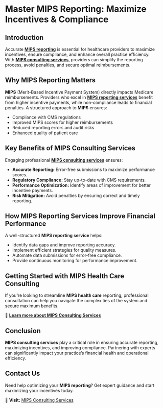 # Master MIPS Reporting: Maximize Incentives & Compliance

## Introduction
Accurate **[MIPS reporting](https://www.imagnumhealthcare.com/services/mips)** is essential for healthcare providers to maximize incentives, ensure compliance, and enhance overall practice efficiency. With **[MIPS consulting services](https://www.imagnumhealthcare.com/places/mips-in-crestline-crawford-ohio)**, providers can simplify the reporting process, avoid penalties, and secure optimal reimbursements.

## Why MIPS Reporting Matters
**MIPS** (Merit-Based Incentive Payment System) directly impacts Medicare reimbursements. Providers who excel in **[MIPS reporting services](https://www.imagnumhealthcare.com/places/mips-in-norfolk-massachusetts)** benefit from higher incentive payments, while non-compliance leads to financial penalties. A structured approach to **MIPS** ensures:

- Compliance with CMS regulations  
- Improved MIPS scores for higher reimbursements  
- Reduced reporting errors and audit risks  
- Enhanced quality of patient care  

## Key Benefits of MIPS Consulting Services
Engaging professional **[MIPS consulting services](https://www.imagnumhealthcare.com/places/mips-in-western-saline-nebraska)** ensures:

- **Accurate Reporting:** Error-free submissions to maximize performance scores.  
- **Regulatory Compliance:** Stay up-to-date with CMS requirements.  
- **Performance Optimization:** Identify areas of improvement for better incentive payments.  
- **Risk Mitigation:** Avoid penalties by ensuring correct and timely reporting.  

## How MIPS Reporting Services Improve Financial Performance
A well-structured **MIPS reporting service** helps:

- Identify data gaps and improve reporting accuracy.  
- Implement efficient strategies for quality measures.  
- Automate data submissions for error-free compliance.  
- Provide continuous monitoring for performance improvement.  

## Getting Started with MIPS Health Care Consulting
If you're looking to streamline **MIPS health care** reporting, professional consultation can help you navigate the complexities of the system and secure maximum benefits.

🔗 **[Learn more about MIPS Consulting Services](https://www.imagnumhealthcare.com/services/mips)**

## Conclusion
**MIPS consulting services** play a critical role in ensuring accurate reporting, maximizing incentives, and improving compliance. Partnering with experts can significantly impact your practice’s financial health and operational efficiency.

## Contact Us
Need help optimizing your **MIPS reporting**? Get expert guidance and start maximizing your incentives today.

📌 **Visit:** [MIPS Consulting Services](https://www.imagnumhealthcare.com/services/mips)
